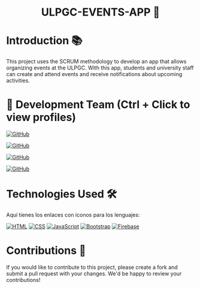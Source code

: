 <h1 align="center">ULPGC-EVENTS-APP 🚀</h1>

# Introduction 📚

This project uses the SCRUM methodology to develop an app that allows organizing events at the ULPGC. With this app, students and university staff can create and attend events and receive notifications about upcoming activities.


# 👥 Development Team (Ctrl + Click to view profiles)

[![GitHub](https://img.shields.io/badge/GitHub-Alejandro%20David%20Arzola%20Saavedra-blue?style=flat-square&logo=github)](https://github.com/AlejandroDavidArzolaSaavedra)

[![GitHub](https://img.shields.io/badge/GitHub-AlbeMR10-red?style=flat-square&logo=github)](https://github.com/AlbeMR10)

[![GitHub](https://img.shields.io/badge/GitHub-Isai%20Cordero-purple?style=flat-square&logo=github)](https://github.com/IsaiCordero)

[![GitHub](https://img.shields.io/badge/GitHub-yabpenserio-darkgreen?style=flat-square&logo=github)](https://github.com/yabpenserio)

# Technologies Used 🛠️

Aquí tienes los enlaces con iconos para los lenguajes:

[![HTML](https://img.shields.io/badge/HTML-Markup-orange?style=flat-square&logo=html5)](https://www.w3.org/html/) [![CSS](https://img.shields.io/badge/CSS-Styling-blue?style=flat-square&logo=css3)](https://www.w3.org/Style/CSS/) [![JavaScript](https://img.shields.io/badge/JavaScript-Programming-yellow?style=flat-square&logo=javascript)](https://developer.mozilla.org/en-US/docs/Web/JavaScript) [![Bootstrap](https://img.shields.io/badge/Bootstrap-Framework-purple?style=flat-square&logo=bootstrap)](https://getbootstrap.com/) [![Firebase](https://img.shields.io/badge/Firebase-Development-yellow?style=flat-square&logo=firebase)](https://firebase.google.com/)
  
# Contributions 🤝

If you would like to contribute to this project, please create a fork and submit a pull request with your changes. We'd be happy to review your contributions!
